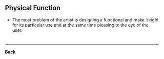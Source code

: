 ## Physical Function
- The most problem of the artist is designing a functional and make it right for its particular use and at the same time pleasing to the eye of the user.

# 
---
**[Back](PrincipleArtisticComposition)**